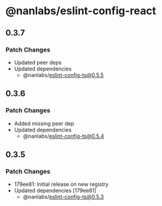 # @nanlabs/eslint-config-react

## 0.3.7

### Patch Changes

- Updated peer deps
- Updated dependencies
  - @nanlabs/eslint-config-ts@0.5.5

## 0.3.6

### Patch Changes

- Added missing peer dep
- Updated dependencies
  - @nanlabs/eslint-config-ts@0.5.4

## 0.3.5

### Patch Changes

- 179ee81: Initial release on new registry
- Updated dependencies [179ee81]
  - @nanlabs/eslint-config-ts@0.5.3
